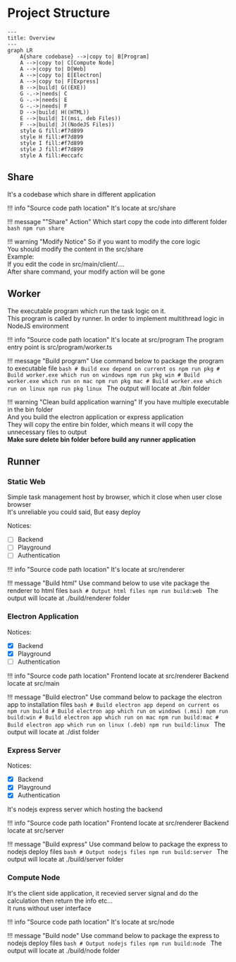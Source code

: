 # Project Structure

``` mermaid
---
title: Overview
---
graph LR
    A{share codebase} -->|copy to| B[Program]
    A -->|copy to| C[Compute Node]
    A -->|copy to| D[Web]
    A -->|copy to| E[Electron]
    A -->|copy to| F[Express]
    B -->|build| G((EXE))
    G -.->|needs| C
    G -.->|needs| E
    G -.->|needs| F
    D -->|build| H((HTML))
    E -->|build| I((msi, deb Files))
    F -->|build| J((NodeJS Files))
    style G fill:#f7d899
    style H fill:#f7d899
    style I fill:#f7d899
    style J fill:#f7d899
    style A fill:#eccafc
```

## Share

It's a codebase which share in different application

!!! info "Source code path location"
    It's locate at src/share

!!! message ""Share" Action"
    Which start copy the code into different folder
    ```bash
    npm run share
    ```

!!! warning "Modify Notice"
    So if you want to modify the core logic<br />
    You should modify the content in the src/share <br />
    Example: <br />
    If you edit the code in src/main/client/.... <br />
    After share command, your modify action will be gone

## Worker

The executable program which run the task logic on it.<br />
This program is called by runner. In order to implement multithread logic in NodeJS environment

!!! info "Source code path location"
    It's locate at src/program
    The program entry point is src/program/worker.ts

!!! message "Build program"
    Use command below to package the program to executable file
    ```bash
    # Build exe depend on current os
    npm run pkg
    # Build worker.exe which run on windows
    npm run pkg win
    # Build worker.exe which run on mac
    npm run pkg mac
    # Build worker.exe which run on linux
    npm run pkg linux
    ```
    The output will locate at ./bin folder

!!! warning "Clean build application warning"
    If you have multiple executable in the bin folder <br />
    And you build the electron application or express application <br />
    They will copy the entire bin folder, which means it will copy the unnecessary files to output <br />
    <b>Make sure delete bin folder before build any runner application</b>

## Runner

### Static Web

Simple task management host by browser, which it close when user close browser <br />
It's unreliable you could said, But easy deploy

Notices:

- [ ] Backend
- [ ] Playground
- [ ] Authentication

!!! info "Source code path location"
    It's locate at src/renderer

!!! message "Build html"
    Use command below to use vite package the renderer to html files
    ```bash
    # Output html files
    npm run build:web
    ```
    The output will locate at ./build/renderer folder

### Electron Application

Notices:

- [x] Backend
- [x] Playground
- [ ] Authentication

!!! info "Source code path location"
    Frontend locate at src/renderer
    Backend locate at src/main

!!! message "Build electron"
    Use command below to package the electron app to installation files
    ```bash
    # Build electron app depend on current os
    npm run build
    # Build electron app which run on windows (.msi)
    npm run build:win
    # Build electron app which run on mac
    npm run build:mac
    # Build electron app which run on linux (.deb)
    npm run build:linux
    ```
    The output will locate at ./dist folder

### Express Server

Notices:

- [x] Backend
- [x] Playground
- [x] Authentication

It's nodejs express server which hosting the backend

!!! info "Source code path location"
    Frontend locate at src/renderer
    Backend locate at src/server

!!! message "Build express"
    Use command below to package the express to nodejs deploy files
    ```bash
    # Output nodejs files
    npm run build:server
    ```
    The output will locate at ./build/server folder

### Compute Node

It's the client side application, it recevied server signal and do the calculation then return the info etc... <br />
It runs without user interface

!!! info "Source code path location"
    It's locate at src/node

!!! message "Build node"
    Use command below to package the express to nodejs deploy files
    ```bash
    # Output nodejs files
    npm run build:node
    ```
    The output will locate at ./build/node folder